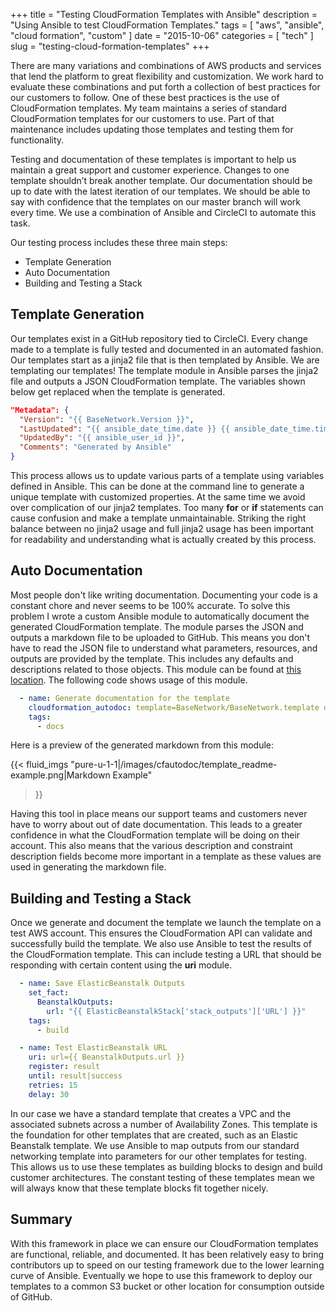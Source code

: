+++
title = "Testing CloudFormation Templates with Ansible"
description = "Using Ansible to test CloudFormation Templates."
tags = [ "aws", "ansible", "cloud formation", "custom" ]
date = "2015-10-06"
categories = [ "tech" ]
slug = "testing-cloud-formation-templates"
+++

There are many variations and combinations of AWS products and services that lend the platform to great flexibility and customization. We work hard to evaluate these combinations and put forth a collection of best practices for our customers to follow. One of these best practices is the use of CloudFormation templates. My team maintains a series of standard CloudFormation templates for our customers to use. Part of that maintenance includes updating those templates and testing them for functionality.

Testing and documentation of these templates is important to help us maintain a great support and customer experience. Changes to one template shouldn’t break another template. Our documentation should be up to date with the latest iteration of our templates. We should be able to say with confidence that the templates on our master branch will work every time. We use a combination of Ansible and CircleCI to automate this task.

Our testing process includes these three main steps:

 * Template Generation
 * Auto Documentation
 * Building and Testing a Stack

## Template Generation

Our templates exist in a GitHub repository tied to CircleCI. Every change made to a template is fully tested and documented in an automated fashion. Our templates start as a jinja2 file that is then templated by Ansible. We are templating our templates! The template module in Ansible parses the jinja2 file and outputs a JSON CloudFormation template. The variables shown below get replaced when the template is generated.

```json
"Metadata": {
  "Version": "{{ BaseNetwork.Version }}",
  "LastUpdated": "{{ ansible_date_time.date }} {{ ansible_date_time.time }}",
  "UpdatedBy": "{{ ansible_user_id }}",
  "Comments": "Generated by Ansible"
}
```

This process allows us to update various parts of a template using variables defined in Ansible. This can be done at the command line to generate a unique template with customized properties. At the same time we avoid over complication of our jinja2 templates. Too many **for** or **if** statements can cause confusion and make a template unmaintainable. Striking the right balance between no jinja2 usage and full jinja2 usage has been important for readability and understanding what is actually created by this process.

## Auto Documentation

Most people don't like writing documentation. Documenting your code is a constant chore and never seems to be 100% accurate. To solve this problem I wrote a custom Ansible module to automatically document the generated CloudFormation template. The module parses the JSON and outputs a markdown file to be uploaded to GitHub. This means you don't have to read the JSON file to understand what parameters, resources, and outputs are provided by the template. This includes any defaults and descriptions related to those objects. This module can be found at [this location](https://github.com/Linuturk/cloudformation-autodoc/blob/master/library/cloudformation_autodoc.py). The following code shows usage of this module.

```yaml
  - name: Generate documentation for the template
    cloudformation_autodoc: template=BaseNetwork/BaseNetwork.template dest=BaseNetwork/README.md
    tags:
      - docs
```

Here is a preview of the generated markdown from this module:

{{< fluid_imgs
  "pure-u-1-1|/images/cfautodoc/template_readme-example.png|Markdown Example"
>}}

Having this tool in place means our support teams and customers never have to worry about out of date documentation. This leads to a greater confidence in what the CloudFormation template will be doing on their account. This also means that the various description and constraint description fields become more important in a template as these values are used in generating the markdown file.

## Building and Testing a Stack

Once we generate and document the template we launch the template on a test AWS account. This ensures the CloudFormation API can validate and successfully build the template. We also use Ansible to test the results of the CloudFormation template. This can include testing a URL that should be responding with certain content using the **uri** module.

```yaml
  - name: Save ElasticBeanstalk Outputs
    set_fact:
      BeanstalkOutputs:
        url: "{{ ElasticBeanstalkStack['stack_outputs']['URL'] }}"
    tags:
      - build

  - name: Test ElasticBeanstalk URL
    uri: url={{ BeanstalkOutputs.url }}
    register: result
    until: result|success
    retries: 15
    delay: 30
```

In our case we have a standard template that creates a VPC and the associated subnets across a number of Availability Zones. This template is the foundation for other templates that are created, such as an Elastic Beanstalk template. We use Ansible to map outputs from our standard networking template into parameters for our other templates for testing. This allows us to use these templates as building blocks to design and build customer architectures. The constant testing of these templates mean we will always know that these template blocks fit together nicely.

## Summary

With this framework in place we can ensure our CloudFormation templates are functional, reliable, and documented. It has been relatively easy to bring contributors up to speed on our testing framework due to the lower learning curve of Ansible. Eventually we hope to use this framework to deploy our templates to a common S3 bucket or other location for consumption outside of GitHub.
